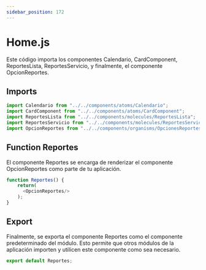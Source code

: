 ```yaml
---
sidebar_position: 172
---
```


# Home.js

Este código importa los componentes Calendario, CardComponent, ReportesLista, ReportesServicio, y finalmente, el componente OpcionReportes.

## Imports

```js title="src/views/Reportes/Reportes.js"
import Calendario from "../../components/atoms/Calendario";
import CardComponent from "../../components/atoms/CardComponent";
import ReportesLista from "../../components/molecules/ReportesLista";
import ReportesServicio from "../../components/molecules/ReportesServicio";
import OpcionReportes from "../../components/organisms/OpcionesReportes";
```


## Function Reportes

El componente Reportes se encarga de renderizar el componente OpcionReportes como parte de tu aplicación.

```js
function Reportes() {
    return(
      <OpcionReportes/>
    );
}
```

## Export

Finalmente, se exporta el componente Reportes como el componente predeterminado del módulo. Esto permite que otros módulos de la aplicación importen y utilicen este componente como sea necesario.

```js
export default Reportes;
```

